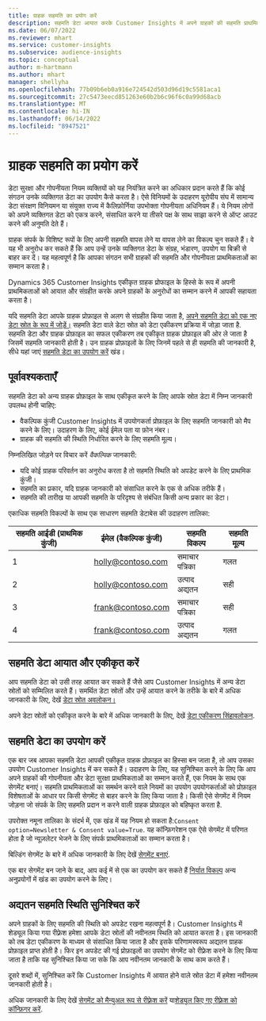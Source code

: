 ```yaml
---
title: ग्राहक सहमति का प्रयोग करें
description: सहमति डेटा आयात करके Customer Insights में अपने ग्राहकों की सहमति प्राथमिकताओं का सम्मान करें।
ms.date: 06/07/2022
ms.reviewer: mhart
ms.service: customer-insights
ms.subservice: audience-insights
ms.topic: conceptual
author: m-hartmann
ms.author: mhart
manager: shellyha
ms.openlocfilehash: 77b09b6eb0a916e724542d503d96d19c5581aca1
ms.sourcegitcommit: 27c5473eecd851263e60b2b6c96f6c0a99d68acb
ms.translationtype: MT
ms.contentlocale: hi-IN
ms.lasthandoff: 06/14/2022
ms.locfileid: "8947521"
---
```

# <a name="use-customer-consent"></a>ग्राहक सहमति का प्रयोग करें

डेटा सुरक्षा और गोपनीयता नियम व्यक्तियों को यह नियंत्रित करने का अधिकार प्रदान करते हैं कि कोई संगठन उनके व्यक्तिगत डेटा का उपयोग कैसे करता है। ऐसे विनियमों के उदाहरण यूरोपीय संघ में सामान्य डेटा संरक्षण विनियमन या संयुक्त राज्य में कैलिफ़ोर्निया उपभोक्ता गोपनीयता अधिनियम हैं। ये नियम लोगों को अपने व्यक्तिगत डेटा को एकत्र करने, संसाधित करने या तीसरे पक्ष के साथ साझा करने से ऑप्ट आउट करने की अनुमति देते हैं।  

ग्राहक संपर्क के विशिष्ट रूपों के लिए अपनी सहमति वापस लेने या वापस लेने का विकल्प चुन सकते हैं। वे यह भी अनुरोध कर सकते हैं कि आप उन्हें उनके व्यक्तिगत डेटा के संग्रह, भंडारण, उपयोग या बिक्री से बाहर कर दें। यह महत्वपूर्ण है कि आपका संगठन सभी ग्राहकों की सहमति और गोपनीयता प्राथमिकताओं का सम्मान करता है।  

Dynamics 365 Customer Insights एकीकृत ग्राहक प्रोफाइल के हिस्से के रूप में अपनी प्राथमिकताओं को आयात और संग्रहीत करके अपने ग्राहकों के अनुरोधों का सम्मान करने में आपकी सहायता करता है।

यदि सहमति डेटा आपके ग्राहक प्रोफ़ाइल से अलग से संग्रहीत किया जाता है, [अपने सहमति डेटा को एक नए डेटा स्रोत के रूप में जोड़ें।](#import-and-unify-consent-data) सहमति डेटा वाले डेटा स्रोत को डेटा एकीकरण प्रक्रिया में जोड़ा जाता है. सहमति डेटा और ग्राहक प्रोफ़ाइल का सफल एकीकरण तब एकीकृत ग्राहक प्रोफ़ाइल की ओर ले जाता है जिसमें सहमति जानकारी होती है। उन ग्राहक प्रोफ़ाइलों के लिए जिनमें पहले से ही सहमति की जानकारी है, सीधे यहां जाएं [सहमति डेटा का उपयोग करें](#use-consent-data) खंड।

## <a name="prerequisites"></a>पूर्वावश्यकताएँ

सहमति डेटा को अन्य ग्राहक प्रोफ़ाइल के साथ एकीकृत करने के लिए आपके स्रोत डेटा में निम्न जानकारी उपलब्ध होनी चाहिए:

- वैकल्पिक कुंजी Customer Insights में उपयोगकर्ता प्रोफ़ाइल के लिए सहमति जानकारी को मैप करने के लिए। उदाहरण के लिए, कोई ईमेल पता या फ़ोन नंबर।
- ग्राहक की सहमति की स्थिति निर्धारित करने के लिए सहमति मूल्य।

निम्नलिखित जोड़ने पर विचार करें *वैकल्पिक* जानकारी:

- यदि कोई ग्राहक परिवर्तन का अनुरोध करता है तो सहमति स्थिति को अपडेट करने के लिए प्राथमिक कुंजी।
- सहमति का प्रकार, यदि ग्राहक जानकारी को संसाधित करने के एक से अधिक तरीके हैं।
- सहमति की तारीख या आपकी सहमति के परिदृश्य से संबंधित किसी अन्य प्रकार का डेटा।

एकाधिक सहमति विकल्पों के साथ एक साधारण सहमति डेटाबेस की उदाहरण तालिका:

|सहमति आईडी (प्राथमिक कुंजी)   |ईमेल (वैकल्पिक कुंजी)  |सहमति विकल्प  |सहमति मूल्य  |
|---------|---------|---------|---------|
|1    |  holly@contoso.com       |  समाचार पत्रिका       |  गलत       |
|2    |  holly@contoso.com       |  उत्पाद अद्यतन       |  सही       |
|3    |  frank@contoso.com       |  समाचार पत्रिका       | सही        |
|4    |  frank@contoso.com       |  उत्पाद अद्यतन       |  गलत       |

## <a name="import-and-unify-consent-data"></a>सहमति डेटा आयात और एकीकृत करें

आप सहमति डेटा को उसी तरह आयात कर सकते हैं जैसे आप Customer Insights में अन्य डेटा स्रोतों को सम्मिलित करते हैं। समर्थित डेटा स्रोतों और उन्हें आयात करने के तरीके के बारे में अधिक जानकारी के लिए, देखें [डेटा स्रोत अवलोकन।](data-sources.md)

अपने डेटा स्रोतों को एकीकृत करने के बारे में अधिक जानकारी के लिए, देखें [डेटा एकीकरण सिंहावलोकन](data-unification.md).

## <a name="use-consent-data"></a>सहमति डेटा का उपयोग करें

एक बार जब आपका सहमति डेटा आपकी एकीकृत ग्राहक प्रोफ़ाइल का हिस्सा बन जाता है, तो आप उसका उपयोग Customer Insights में कर सकते हैं। उदाहरण के लिए, यह सुनिश्चित करने के लिए कि आप अपने ग्राहकों की गोपनीयता और डेटा सुरक्षा प्राथमिकताओं का सम्मान करते हैं, एक नियम के साथ एक सेगमेंट बनाएं। सहमति प्राथमिकताओं का समर्थन करने वाले नियमों का उपयोग उपयोगकर्ताओं को प्रोफ़ाइल विशेषताओं के आधार पर किसी सेगमेंट से बाहर करने के लिए किया जाता है। किसी ऐसे सेगमेंट में नियम जोड़ना जो संपर्क के लिए सहमति प्रदान न करने वाली ग्राहक प्रोफ़ाइल को बहिष्कृत करता है.

उपरोक्त नमूना तालिका के संदर्भ में, एक खंड में यह नियम हो सकता है:`Consent option=Newsletter & Consent value=True`. यह कॉन्फ़िगरेशन एक ऐसे सेगमेंट में परिणत होता है जो न्यूज़लेटर भेजने के लिए संपर्क प्राथमिकताओं का सम्मान करता है।

बिल्डिंग सेगमेंट के बारे में अधिक जानकारी के लिए देखें [सेगमेंट बनाएं](segment-builder.md).

एक बार सेगमेंट बन जाने के बाद, आप कई में से एक का उपयोग कर सकते हैं [निर्यात विकल्प](export-destinations.md) अन्य अनुप्रयोगों में खंड का उपयोग करने के लिए।

## <a name="ensure-updated-consent-status"></a>अद्यतन सहमति स्थिति सुनिश्चित करें

अपने ग्राहकों के लिए सहमति की स्थिति को अपडेट रखना महत्वपूर्ण है। Customer Insights में शेड्यूल किया गया रीफ़्रेश हमेशा आपके डेटा स्रोतों की नवीनतम स्थिति को आयात करता है। इस जानकारी को तब डेटा एकीकरण के माध्यम से संसाधित किया जाता है और इसके परिणामस्वरूप अद्यतन ग्राहक प्रोफ़ाइल प्राप्त होती है। फिर इन अपडेट की गई प्रोफ़ाइलों का उपयोग सेगमेंट को रीफ़्रेश करने के लिए किया जाता है ताकि यह सुनिश्चित किया जा सके कि आप नवीनतम जानकारी के साथ काम करते हैं।

दूसरे शब्दों में, सुनिश्चित करें कि Customer Insights में आयात होने वाले स्रोत डेटा में हमेशा नवीनतम जानकारी होती है।

अधिक जानकारी के लिए देखें [सेगमेंट को मैन्युअल रूप से रीफ़्रेश करें](segments.md#refresh-segments) या[शेड्यूल किए गए रीफ़्रेश को कॉन्फ़िगर करें](system.md#schedule-tab).

